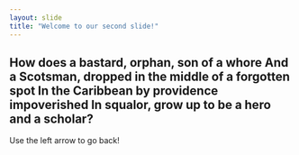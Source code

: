 ```yaml
---
layout: slide
title: "Welcome to our second slide!"
---
```

How does a bastard, orphan, son of a whore
And a Scotsman, dropped in the middle of a forgotten spot
In the Caribbean by providence impoverished
In squalor, grow up to be a hero and a scholar?
---
Use the left arrow to go back!
